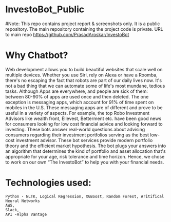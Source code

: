 # InvestoBot_Public

#Note:
This repo contains project report & screenshots only. It is a public repository. The main repository containing the project code is private. URL to main repo https://github.com/PrasadAroskar/InvestoBot

# Why Chatbot?
Web development allows you to build beautiful websites that scale well on multiple devices. Whether you use Siri, rely on Alexa or have a Roomba, there's no escaping the fact that robots are part of our daily lives now. It's not a bad thing that we can automate some of life's most mundane, tedious tasks. Although Apps are everywhere, and people are sick of them: between 80-90% of apps are used once and then deleted. The one exception is messaging apps, which account for 91% of time spent on mobiles in the U.S. These messaging apps are of different and prove to be useful in a variety of aspects.
For example, the top Robo Investment Advisors like wealth front, Ellevest, Betterment etc. have been good news for consumers looking for low cost financial advice and looking forward to investing. These bots answer real-world questions about advising consumers regarding their investment portfolios serving as the best low-cost investment advisor. These bot services provide modern portfolio theory and the efficient market hypothesis. The bot plugs your answers into an algorithm that determines the kind of portfolio and asset allocation that's appropriate for your age, risk tolerance and time horizon. Hence, we chose to work on our own “The InvestoBot” to help you with your financial needs.

# Technologies used:
    Python - NLTK, Logical Regression, XGBoost, Random Forest, Aritifical Neural Networks
    AWS, 
    Slack,
    API -Alpha Vantage
